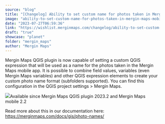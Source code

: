 ```yaml
---
source: "blog"
title: "[Changelog] Ability to set custom name for photos taken in Mergin Maps mobile"
image: "ability-to-set-custom-name-for-photos-taken-in-mergin-maps-mobile?utm_source=qgis"
date: "2023-07-27T06:59:36"
link: "https://wishlist.merginmaps.com/changelog/ability-to-set-custom-name-for-photos-taken-in-mergin-maps-mobile?utm_source=qgis"
draft: "true"
showcase: "planet"
folder: "mergin_maps"
author: "Mergin Maps"
---
```


<p>Mergin Maps QGIS plugin is now capable of setting a custom QGIS expression that will be used as a name for the photos taken in the Mergin Maps mobile app. It is possible to combine field values, variables (even Mergin Maps variables) and other QGIS expression elements to create your custom photo name format (subfolders supported). You can find this configuration in the QGIS project settings &gt; Mergin Maps. </p><p><img src="https://vault.featureos.app/uploads/attachment/upload/thumb-e929e0edd0a384d8c25f39ba59d90a92.png" />Available since Mergin Maps QGIS plugin 2023.2 and Mergin Maps mobile 2.2</p><p></p><p>Read more about this in our documentation here: <a href="https://merginmaps.com/docs/gis/photo-names/" rel="noopener noreferrer nofollow" target="_blank">https://merginmaps.com/docs/gis/photo-names/</a></p>
